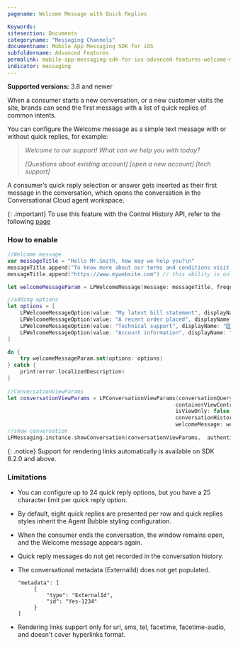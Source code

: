 ```yaml
---
pagename: Welcome Message with Quick Replies

Keywords:
sitesection: Documents
categoryname: "Messaging Channels"
documentname: Mobile App Messaging SDK for iOS
subfoldername: Advanced Features
permalink: mobile-app-messaging-sdk-for-ios-advanced-features-welcome-message-with-quick-replies.html
indicator: messaging
---
```


**Supported versions:** 3.8 and newer

When a consumer starts a new conversation, or a new customer visits the site, brands can send the first message with a list of quick replies of common intents.

You can configure the Welcome message as a simple text message with or without quick replies, for example: 

> *Welcome to our support! What can we help you with today?*   
> 
> *[Questions about existing account] [open a new account] [tech support]*

A consumer’s quick reply selection or answer gets inserted as their first message in the conversation, which opens the conversation in the Conversational Cloud agent workspace. 

{: .important}
To use this feature with the Control History API, refer to the following [page](mobile-app-messaging-sdk-for-ios-sdk-apis-control-history-apis.html#optional-code-sample-to-enable-welcome-message)

### How to enable

```swift
//Welcome message
var messageTitle = "Hello Mr.Smith, how may we help you?\n"
messageTitle.append("To know more about our terms and conditions visit:\n")
messageTitle.append("https://www.mywebsite.com") // this ability is only available on SDK 6.2.0 and Above

let welcomeMessageParam = LPWelcomeMessage(message: messageTitle, frequency: .everyConversation)

//adding options
let options = [
    LPWelcomeMessageOption(value: "My latest bill statement", displayName: "1️⃣ Bill"),
    LPWelcomeMessageOption(value: "A recent order placed", displayName: "2️⃣ Order"),
    LPWelcomeMessageOption(value: "Technical support", displayName: "3️⃣ Support"),
    LPWelcomeMessageOption(value: "Account information", displayName: "4️⃣ Account")
]

do {
    try welcomeMessageParam.set(options: options)
} catch {
    print(error.localizedDescription)
}
        
//ConversationViewParams
let conversationViewParams = LPConversationViewParams(conversationQuery: conversationQuery,
                                                     containerViewController: nil,
                                                     isViewOnly: false,
                                                     conversationHistoryControlParam: conversationHistoryControlParam,
                                                     welcomeMessage: welcomeMessageParam)
//show conversation
LPMessaging.instance.showConversation(conversationViewParams,  authenticationParams: authenticationParams)
```

{: .notice}
Support for rendering links automatically is available on SDK 6.2.0 and above.

### Limitations
- You can configure up to 24 quick reply options, but you have a 25 character limit per quick reply option.  

- By default, eight quick replies are presented per row and quick replies styles inherit the Agent Bubble styling configuration.

- When the consumer ends the conversation, the window remains open, and the Welcome message appears again.

- Quick reply messages do not get recorded in the conversation history.

- The conversational metadata (ExternalId) does not get populated.

   ```
   "metadata": [
        {
            "type": "ExternalId",
            "id": "Yes-1234"
        }
   ]
   ```

- Rendering links support only for url, sms, tel, facetime, facetime-audio, and doesn't cover hyperlinks format.